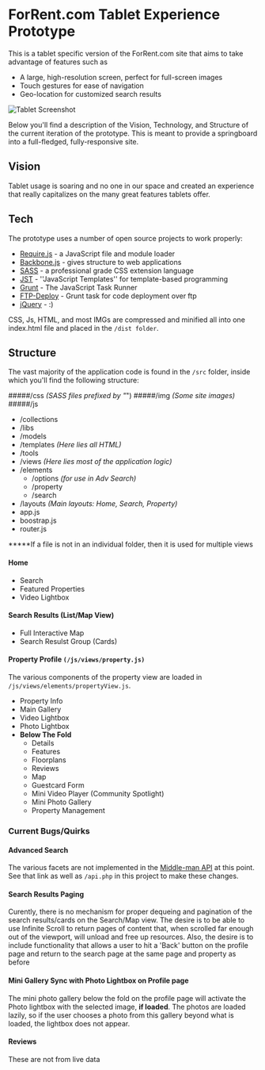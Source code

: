 ForRent.com Tablet Experience Prototype
=========

This is a tablet specific version of the ForRent.com site that aims to take advantage of features such as

  - A large, high-resolution screen, perfect for full-screen images
  - Touch gestures for ease of navigation
  - Geo-location for customized search results

![Tablet Screenshot](http://i.imgur.com/1I5bnLk.png)

Below you'll find a description of the Vision, Technology, and Structure of the current iteration of the prototype.  This is meant to provide a springboard into a full-fledged, fully-responsive site.


Vision
-----------

Tablet usage is soaring and no one in our space and created an experience that really capitalizes on the many great features tablets offer.

Tech
-----------

The prototype uses a number of open source projects to work properly:

* [Require.js] - a JavaScript file and module loader
* [Backbone.js] - gives structure to web applications
* [SASS] - a professional grade CSS extension language
* [JST] - ''JavaScript Templates'' for template-based programming
* [Grunt] - The JavaScript Task Runner
* [FTP-Deploy] - Grunt task for code deployment over ftp
* [jQuery] - :) 

CSS, Js, HTML, and most IMGs are compressed and minified all into one index.html file and placed in the `/dist folder`.


Structure
--------------

The vast majority of the application code is found in the `/src` folder, inside which you'll find the following structure:

#####/css _(SASS files prefixed by "_")
#####/img _(Some site images)_
#####/js
 - /collections
 - /libs
 - /models
 - /templates _(Here lies all HTML)_
 - /tools
 - /views _(Here lies most of the application logic)_
  - /elements
    - /options _(for use in Adv Search)_
    - /property
    - /search
  - /layouts _(Main layouts: Home, Search, Property)_
 - app.js
 - boostrap.js
 - router.js

*****If a file is not in an individual folder, then it is used for multiple views

#### Home
 * Search
 * Featured Properties
 * Video Lightbox

#### Search Results (List/Map View)
 * Full Interactive Map 
 * Search Resulst Group (Cards)


#### Property Profile `(/js/views/property.js)`
The various components of the property view are loaded in `/js/views/elements/propertyView.js`.
 * Property Info
 * Main Gallery
 * Video Lightbox
 * Photo Lightbox
 * **Below The Fold**
    * Details
    * Features
    * Floorplans
    * Reviews
    * Map
    * Guestcard Form
    * Mini Video Player (Community Spotlight)
    * Mini Photo Gallery
    * Property Management

### Current Bugs/Quirks

#### Advanced Search
The various facets are not implemented in the [Middle-man API] at this point.  See that link as well as `/api.php` in this project to make these changes.

#### Search Results Paging
Curently, there is no mechanism for proper dequeing and pagination of the search results/cards on the Search/Map view.  The desire is to be able to use Infinite Scroll to return pages of content that, when scrolled far enough out of the viewport, will unload and free up resources.  Also, the desire is to include functionality that allows a user to hit a 'Back' button on the profile page and return to the search page at the same page and property as before

#### Mini Gallery Sync with Photo Lightbox on Profile page
The mini photo gallery below the fold on the profile page will activate the Photo lightbox with the selected image, **if loaded**. The photos are loaded lazily, so if the user chooses a photo from this gallery beyond what is loaded, the lightbox does not appear.

#### Reviews
These are not from live data

[Require.js]:http://requirejs.org/
[Backbone.js]:http://backbonejs.org/
[SASS]:http://sass-lang.com/
[JST]:https://code.google.com/p/trimpath/wiki/JavaScriptTemplates
[Grunt]:http://gruntjs.com/
[FTP-Deploy]:https://github.com/zonak/grunt-ftp-deploy
[jQuery]:http://jquery.com/
[Middle-man API]:https://github.com/shawnmelton/FR-Tablet-Proto-API